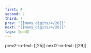 ```yaml
---
first: 4
second: 2
third: 7
prev: "[[many_digits/4/26]]"
next: "[[many_digits/4/28]]"
tags: [odd]
---
```

prev2-in-text: [[25]]
next2-in-text: [[29]]
